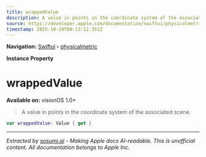```yaml
---
title: wrappedValue
description: A value in points in the coordinate system of the associated scene.
source: https://developer.apple.com/documentation/swiftui/physicalmetric/wrappedvalue
timestamp: 2025-10-29T00:13:12.351Z
---
```


**Navigation:** [Swiftui](/documentation/swiftui) › [physicalmetric](/documentation/swiftui/physicalmetric)

**Instance Property**

# wrappedValue

**Available on:** visionOS 1.0+

> A value in points in the coordinate system of the associated scene.

```swift
var wrappedValue: Value { get }
```

---

*Extracted by [sosumi.ai](https://sosumi.ai) - Making Apple docs AI-readable.*
*This is unofficial content. All documentation belongs to Apple Inc.*
